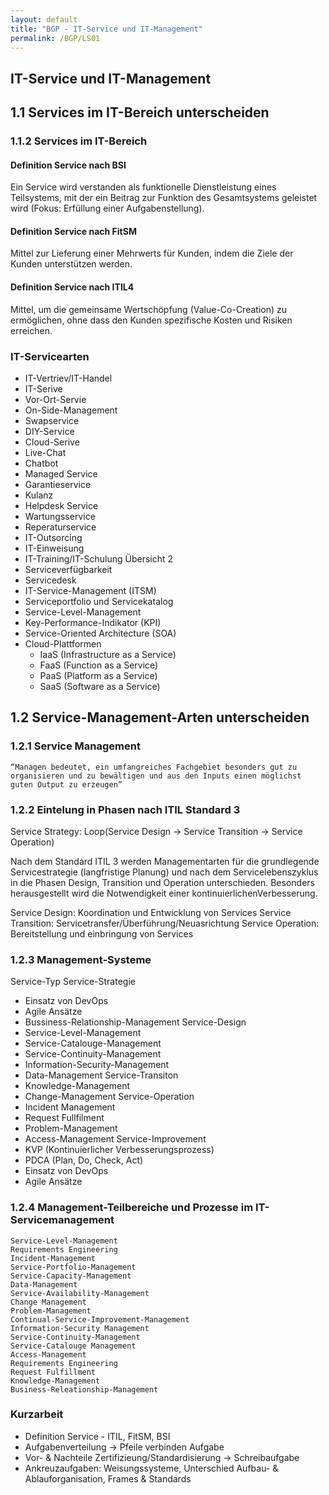 ```yaml
---
layout: default
title: "BGP - IT-Service und IT-Management"
permalink: /BGP/LS01
---
```


## IT-Service und IT-Management

## 1.1 Services im IT-Bereich unterscheiden

### 1.1.2 Services im IT-Bereich

#### Definition Service nach BSI

Ein Service wird verstanden als funktionelle Dienstleistung eines Teilsystems, mit der ein Beitrag zur Funktion des Gesamtsystems geleistet wird (Fokus: Erfüllung einer Aufgabenstellung).

#### Definition Service nach FitSM

Mittel zur Lieferung einer Mehrwerts für Kunden, indem die Ziele der Kunden unterstützen werden.

#### Definition Service nach ITIL4

Mittel, um die gemeinsame Wertschöpfung (Value-Co-Creation) zu ermöglichen, ohne dass den Kunden spezifische Kosten und Risiken erreichen.

### IT-Servicearten

- IT-Vertriev/IT-Handel
- IT-Serive
- Vor-Ort-Servie
- On-Side-Management
- Swapservice
- DIY-Service
- Cloud-Serive
- Live-Chat
- Chatbot
- Managed Service
- Garantieservice
- Kulanz
- Helpdesk Service
- Wartungsservice
- Reperaturservice
- IT-Outsorcing
- IT-Einweisung
- IT-Training/IT-Schulung Übersicht 2
- Serviceverfügbarkeit
- Servicedesk
- IT-Service-Management (ITSM)
- Serviceportfolio und Servicekatalog
- Service-Level-Management
- Key-Performance-Indikator (KPI)
- Service-Oriented Architecture (SOA)
- Cloud-Plattformen
    - IaaS (Infrastructure as a Service)
    - FaaS (Function as a Service)
    - PaaS (Platform as a Service)
    - SaaS (Software as a Service)


## 1.2 Service-Management-Arten unterscheiden

### 1.2.1 Service Management

    “Managen bedeutet, ein umfangreiches Fachgebiet besonders gut zu organisieren und zu bewältigen und aus den Inputs einen möglichst guten Output zu erzeugen”

### 1.2.2 Eintelung in Phasen nach ITIL Standard 3

Service Strategy: Loop(Service Design -> Service Transition -> Service Operation)

Nach dem Standard ITIL 3 werden Managementarten für die grundlegende Servicestrategie (langfristige Planung) und nach dem Servicelebenszyklus in die Phasen Design, Transition und Operation unterschieden. Besonders herausgestellt wird die Notwendigkeit einer kontinuierlichenVerbesserung.

Service Design: Koordination und Entwicklung von Services Service Transition: Servicetransfer/Überführung/Neuasrichtung Service Operation: Bereitstellung und einbringung von Services

### 1.2.3 Management-Systeme
Service-Typ
Service-Strategie

- Einsatz von DevOps
- Agile Ansätze
- Bussiness-Relationship-Management
Service-Design
- Service-Level-Management
- Service-Catalouge-Management
- Service-Continuity-Management
- Information-Security-Management
- Data-Management
Service-Transiton
- Knowledge-Management
- Change-Management
Service-Operation
- Incident Management
- Request Fullfilment
- Problem-Management
- Access-Management
Service-Improvement
- KVP (Kontinuierlicher Verbesserungsprozess)
- PDCA (Plan, Do, Check, Act)
- Einsatz von DevOps
- Agile Ansätze

### 1.2.4 Management-Teilbereiche und Prozesse im IT-Servicemanagement

    Service-Level-Management
    Requirements Engineering
    Incident-Management
    Service-Portfolio-Management
    Service-Capacity-Management
    Data-Management
    Service-Availability-Management
    Change Management
    Problem-Management
    Continual-Service-Improvement-Management
    Information-Security Management
    Service-Continuity-Management
    Service-Catalouge Management
    Access-Management
    Requirements Engineering
    Request Fulfillment
    Knowledge-Management
    Business-Releationship-Management

### Kurzarbeit

- Definition Service - ITIL, FitSM, BSI
- Aufgabenverteilung -> Pfeile verbinden Aufgabe
- Vor- & Nachteile Zertifizieung/Standardisierung -> Schreibaufgabe
- Ankreuzaufgaben: Weisungssysteme, Unterschied Aufbau- & Ablauforganisation, Frames & Standards